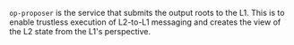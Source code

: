 `op-proposer` is the service that submits the output roots to the L1. This is to enable trustless execution of L2-to-L1 messaging and creates the view of the L2 state from the L1's perspective.
